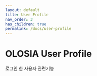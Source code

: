 ```yaml
---
layout: default
title: User Profile
nav_order: 3
has_children: true
permalink: /docs/user-profile
---
```


# OLOSIA User Profile

로그인 한 사용자 관련기능

